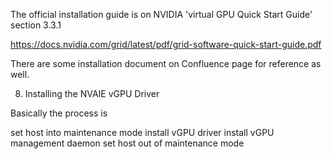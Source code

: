 The official installation guide is on NVIDIA 'virtual GPU Quick Start Guide' section 3.3.1

https://docs.nvidia.com/grid/latest/pdf/grid-software-quick-start-guide.pdf

There are some installation document on Confluence page for reference as well.

8. Installing the NVAIE vGPU Driver

Basically the process is 

set host into maintenance mode
install vGPU driver
install vGPU management daemon
set host out of maintenance mode
